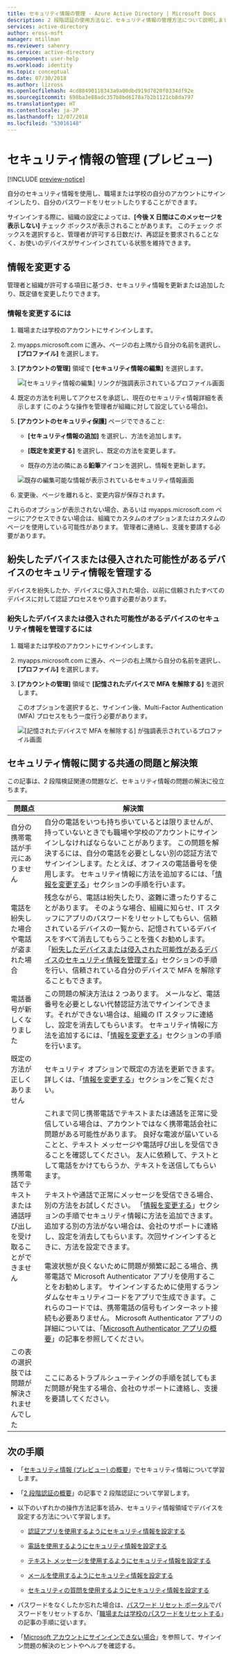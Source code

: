 ```yaml
---
title: セキュリティ情報の管理 - Azure Active Directory | Microsoft Docs
description: 2 段階認証の使用方法など、セキュリティ情報の管理方法について説明します。
services: active-directory
author: eross-msft
manager: mtillman
ms.reviewer: sahenry
ms.service: active-directory
ms.component: user-help
ms.workload: identity
ms.topic: conceptual
ms.date: 07/30/2018
ms.author: lizross
ms.openlocfilehash: 4cd88490118343a9a00dbd919d7820f0334df92e
ms.sourcegitcommit: 698ba3e88adc357b8bd6178a7b2b1121cb8da797
ms.translationtype: HT
ms.contentlocale: ja-JP
ms.lasthandoff: 12/07/2018
ms.locfileid: "53016148"
---
```

# <a name="manage-your-security-info-preview"></a>セキュリティ情報の管理 (プレビュー)

[!INCLUDE [preview-notice](../../../includes/active-directory-end-user-preview-notice-security-info.md)]

自分のセキュリティ情報を使用し、職場または学校の自分のアカウントにサインインしたり、自分のパスワードをリセットしたりすることができます。

サインインする際に、組織の設定によっては、**[今後 X 日間はこのメッセージを表示しない]** チェック ボックスが表示されることがあります。 このチェック ボックスを選択すると、管理者が許可する日数だけ、再認証を要求されることなく、お使いのデバイスがサインインされている状態を維持できます。

## <a name="change-your-info"></a>情報を変更する
管理者と組織が許可する項目に基づき、セキュリティ情報を更新または追加したり、既定値を変更したりできます。

### <a name="to-change-your-info"></a>情報を変更するには

1. 職場または学校のアカウントにサインインします。

2. myapps.microsoft.com に進み、ページの右上隅から自分の名前を選択し、**[プロファイル]** を選択します。

3. **[アカウントの管理]** 領域で **[セキュリティ情報の編集]** を選択します。

    ![[セキュリティ情報の編集] リンクが強調表示されているプロファイル画面](media/security-info/security-info-profile.png)

4. 既定の方法を利用してアクセスを承認し、現在のセキュリティ情報詳細を表示します (このような操作を管理者が組織に対して設定している場合)。

5. **[アカウントのセキュリティ保護]** ページでできること:

    - **[セキュリティ情報の追加]** を選択し、方法を追加します。

    - **[既定を変更する]** を選択し、既定の方法を変更します。

    - 既存の方法の隣にある**鉛筆**アイコンを選択し、情報を更新します。

    ![既存の編集可能な情報が表示されているセキュリティ情報画面](media/security-info/security-info-edit.png)

6. 変更後、ページを離れると、変更内容が保存されます。

これらのオプションが表示されない場合、あるいは myapps.microsoft.com ページにアクセスできない場合は、組織でカスタムのオプションまたはカスタムのページを使用している可能性があります。 管理者に連絡し、支援を要請する必要があります。

## <a name="manage-your-security-info-for-a-lost-or-potentially-compromised-device"></a>紛失したデバイスまたは侵入された可能性があるデバイスのセキュリティ情報を管理する

デバイスを紛失したか、デバイスに侵入された場合、以前に信頼されたすべてのデバイスに対して認証プロセスをやり直す必要があります。

### <a name="to-manage-your-security-info-for-lost-or-potentially-compromised-devices"></a>紛失したデバイスまたは侵入された可能性があるデバイスのセキュリティ情報を管理するには

1. 職場または学校のアカウントにサインインします。

2. myapps.microsoft.com に進み、ページの右上隅から自分の名前を選択し、**[プロファイル]** を選択します。

3. **[アカウントの管理]** 領域で **[記憶されたデバイスで MFA を解除する]** を選択します。
    
    このオプションを選択すると、サインイン後、Multi-Factor Authentication (MFA) プロセスをもう一度行う必要があります。

    ![[記憶されたデバイスで MFA を解除する] が強調表示されているプロファイル画面](media/security-info/security-info-forget.png)

## <a name="common-problems-and-solutions-with-your-security-info"></a>セキュリティ情報に関する共通の問題と解決策

この記事は、2 段階検証関連の問題など、セキュリティ情報の問題の解決に役立ちます。

|問題点|解決策|
|-------|--------|
|自分の携帯電話が手元にありません|自分の電話をいつも持ち歩いているとは限りませんが、持っていないときでも職場や学校のアカウントにサインインしなければならないことがあります。 この問題を解決するには、自分の電話を必要としない別の認証方法でサインインします。たとえば、オフィスの電話番号を使用します。 セキュリティ情報に方法を追加するには、「[情報を変更する](#change-your-info)」セクションの手順を行います。|
|電話を紛失した場合や電話が盗まれた場合|残念ながら、電話は紛失したり、盗難に遭ったりすることがあります。 そのような場合、組織に知らせ、IT スタッフにアプリのパスワードをリセットしてもらい、信頼されているデバイスの一覧から、記憶されているデバイスをすべて消去してもらうことを強くお勧めします。 「[紛失したデバイスまたは侵入された可能性があるデバイスのセキュリティ情報を管理する](#manage-your-security-info-for-a-lost-or-potentially-compromised-device)」セクションの手順を行い、信頼されている自分のデバイスで MFA を解除することもできます。|
|電話番号が新しくなりました|この問題の解決方法は 2 つあります。 メールなど、電話番号を必要としない代替認証方法でサインインできます。それができない場合は、組織の IT スタッフに連絡し、設定を消去してもらいます。 セキュリティ情報に方法を追加するには、「[情報を変更する](#change-your-info)」セクションの手順を行います。|
|既定の方法が正しくありません|セキュリティ オプションで既定の方法を更新できます。 詳しくは、「[情報を変更する](#change-your-info)」セクションをご覧ください。|
|携帯電話でテキストまたは通話呼び出しを受け取ることができません|これまで同じ携帯電話でテキストまたは通話を正常に受信している場合は、アカウントではなく携帯電話会社に問題がある可能性があります。 良好な電波が届いていることと、テキスト メッセージや電話呼び出しを受信できることを確認してください。 友人に依頼して、テストとして電話をかけてもらうか、テキストを送信してもらいます。<br><br>テキストや通話で正常にメッセージを受信できる場合、別の方法をお試しください。 「[情報を変更する](#change-your-info)」セクションの手順でセキュリティ情報に方法を追加できます。 追加する別の方法がない場合は、会社のサポートに連絡し、設定を消去してもらいます。次回サインインするときに、方法を設定できます。<br><br>電波状態が良くないために問題が頻繁に起こる場合、携帯電話で Microsoft Authenticator アプリを使用することをお勧めします。 サインインするために使用するランダムなセキュリティコードをアプリで生成できます。これらのコードでは、携帯電話の信号もインターネット接続も必要ありません。 Microsoft Authenticator アプリの詳細については、「[Microsoft Authenticator アプリの概要](https://docs.microsoft.com/azure/multi-factor-authentication/end-user/microsoft-authenticator-app-how-to)」の記事を参照してください。|
|この表の選択肢では問題が解決されませんでした|ここにあるトラブルシューティングの手順を試してもまだ問題が発生する場合、会社のサポートに連絡し、支援を要請してください。|

## <a name="next-steps"></a>次の手順

- 「[セキュリティ情報 (プレビュー) の概要](user-help-security-info-overview.md)」でセキュリティ情報について学習します。

- 「[2 段階認証の概要](user-help-two-step-verification-overview.md)」の記事で 2 段階認証について学習します。 

- 以下のいずれかの操作方法記事を読み、セキュリティ情報領域でデバイスを設定する方法について学習します。

    - [認証アプリを使用するようにセキュリティ情報を設定する](security-info-setup-auth-app.md)

    - [電話を使用するようにセキュリティ情報を設定する](security-info-setup-phone-number.md)

    - [テキスト メッセージを使用するようにセキュリティ情報を設定する](security-info-setup-text-msg.md)

    - [メールを使用するようにセキュリティ情報を設定する](security-info-setup-email.md)

    - [セキュリティの質問を使用するようにセキュリティ情報を設定する](security-info-setup-questions.md)

- パスワードをなくしたか忘れた場合は、[パスワード リセット ポータル](https://passwordreset.microsoftonline.com/)でパスワードをリセットするか、「[職場または学校のパスワードをリセットする](user-help-reset-password.md)」の記事の手順に従います。

- 「[Microsoft アカウントにサインインできない場合](https://support.microsoft.com/help/12429/microsoft-account-sign-in-cant)」を参照して、サインイン問題の解決のヒントやヘルプを確認する。
